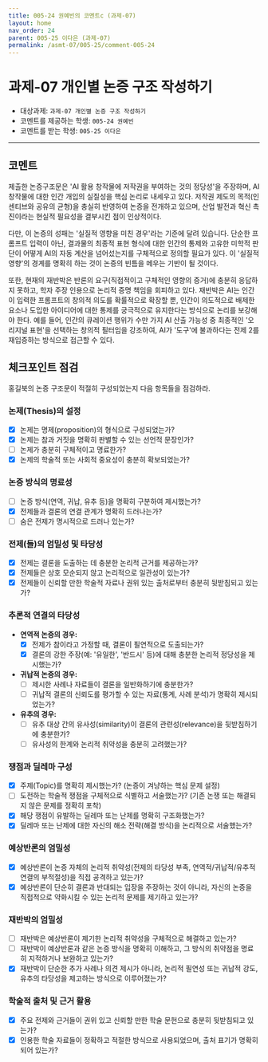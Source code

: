 ```yaml
---
title: 005-24 권예빈의 코멘트c (과제-07) 
layout: home
nav_order: 24
parent: 005-25 이다은 (과제-07)
permalink: /asmt-07/005-25/comment-005-24
---
```


# 과제-07 개인별 논증 구조 작성하기

- 대상과제: `과제-07 개인별 논증 구조 작성하기`
- 코멘트를 제공하는 학생: `005-24 권예빈` 
- 코멘트를 받는 학생: `005-25 이다은` 

---

## 코멘트

제출한 논증구조문은 'AI 활용 창작물에 저작권을 부여하는 것의 정당성'을 주장하며, AI 창작물에 대한 인간 개입의 실질성을 핵심 논리로 내세우고 있다. 저작권 제도의 목적(인센티브와 공유의 균형)을 충실히 반영하여 논증을 전개하고 있으며, 산업 발전과 혁신 촉진이라는 현실적 필요성을 결부시킨 점이 인상적이다.

다만, 이 논증의 성패는 '실질적 영향을 미친 경우'라는 기준에 달려 있습니다. 단순한 프롬프트 입력이 아닌, 결과물의 최종적 표현 형식에 대한 인간의 통제와 고유한 미학적 판단이 어떻게 AI의 자동 계산을 넘어섰는지를 구체적으로 정의할 필요가 있다. 이 '실질적 영향'의 경계를 명확히 하는 것이 논증의 빈틈을 메우는 기반이 될 것이다.

또한, 현재의 재반박은 반론의 요구(직접적이고 구체적인 영향의 증거)에 충분히 응답하지 못하고, 학자 주장 인용으로 논리적 증명 책임을 회피하고 있다. 재반박은 AI는 인간이 입력한 프롬프트의 창의적 의도를 확률적으로 확장할 뿐, 인간이 의도적으로 배제한 요소나 도입한 아이디어에 대한 통제를 궁극적으로 유지한다는 방식으로 논리를 보강해야 한다. 예를 들어, 인간의 큐레이션 행위가 수만 가지 AI 산출 가능성 중 최종적인 '오리지널 표현'을 선택하는 창의적 필터임을 강조하여, AI가 '도구'에 불과하다는 전제 2를 재입증하는 방식으로 접근할 수 있다.

## 체크포인트 점검

홍길북의 논증 구조문이 적절히 구성되었는지 다음 항목들을 점검하라.

### **논제(Thesis)의 설정**
- [x] 논제는 명제(proposition)의 형식으로 구성되었는가?
- [x] 논제는 참과 거짓을 명확히 판별할 수 있는 선언적 문장인가?
- [ ] 논제가 충분히 구체적이고 명료한가?
- [x] 논제의 학술적 또는 사회적 중요성이 충분히 확보되었는가?

### **논증 방식의 명료성**
- [ ] 논증 방식(연역, 귀납, 유추 등)을 명확히 구분하여 제시했는가?
- [x] 전제들과 결론의 연결 관계가 명확히 드러나는가?
- [ ] 숨은 전제가 명시적으로 드러나 있는가?

### **전제(들)의 엄밀성 및 타당성**
- [x] 전제는 결론을 도출하는 데 충분한 논리적 근거를 제공하는가?
- [x] 전제들은 상호 모순되지 않고 논리적으로 일관성이 있는가?
- [x] 전제들이 신뢰할 만한 학술적 자료나 권위 있는 출처로부터 충분히 뒷받침되고 있는가?

### **추론적 연결의 타당성**
- **연역적 논증의 경우:**
  - [x] 전제가 참이라고 가정할 때, 결론이 필연적으로 도출되는가?
  - [x] 결론의 강한 주장(예: '유일한', '반드시' 등)에 대해 충분한 논리적 정당성을 제시했는가?

- **귀납적 논증의 경우:**
  - [ ] 제시한 사례나 자료들이 결론을 일반화하기에 충분한가?
  - [ ] 귀납적 결론의 신뢰도를 평가할 수 있는 자료(통계, 사례 분석)가 명확히 제시되었는가?

- **유추의 경우:**
  - [ ] 유추 대상 간의 유사성(similarity)이 결론의 관련성(relevance)을 뒷받침하기에 충분한가?
  - [ ] 유사성의 한계와 논리적 취약성을 충분히 고려했는가?

### **쟁점과 딜레마 구성**
- [x] 주제(Topic)를 명확히 제시했는가? (논증이 겨냥하는 핵심 문제 설정)
- [ ] 도전하는 학술적 쟁점을 구체적으로 식별하고 서술했는가? (기존 논쟁 또는 해결되지 않은 문제를 정확히 포착)
- [x] 해당 쟁점이 유발하는 딜레마 또는 난제를 명확히 구조화했는가?
- [x] 딜레마 또는 난제에 대한 자신의 해소 전략(해결 방식)을 논리적으로 서술했는가?

### **예상반론의 엄밀성**
- [x] 예상반론이 논증 자체의 논리적 취약성(전제의 타당성 부족, 연역적/귀납적/유추적 연결의 부적절성)을 직접 공격하고 있는가?
- [x] 예상반론이 단순히 결론과 반대되는 입장을 주장하는 것이 아니라, 자신의 논증을 직접적으로 약화시킬 수 있는 논리적 문제를 제기하고 있는가?

### **재반박의 엄밀성**
- [ ] 재반박은 예상반론이 제기한 논리적 취약성을 구체적으로 해결하고 있는가?
- [ ] 재반박이 예상반론과 같은 논증 방식을 명확히 이해하고, 그 방식의 취약점을 명료히 지적하거나 보완하고 있는가?
- [x] 재반박이 단순한 추가 사례나 의견 제시가 아니라, 논리적 필연성 또는 귀납적 강도, 유추의 타당성을 제고하는 방식으로 이루어졌는가?

### **학술적 출처 및 근거 활용**
- [x] 주요 전제와 근거들이 권위 있고 신뢰할 만한 학술 문헌으로 충분히 뒷받침되고 있는가?
- [x] 인용한 학술 자료들이 정확하고 적절한 방식으로 사용되었으며, 출처 표기가 명확히 되어 있는가?
